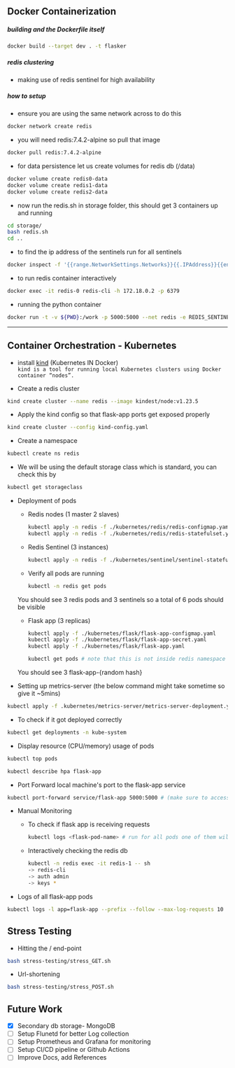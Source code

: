 ## Docker Containerization

##### building and the Dockerfile itself

```bash
docker build --target dev . -t flasker
```

##### redis clustering

- making use of redis sentinel for high availability

##### how to setup

- ensure you are using the same network across to do this 
```bash
docker network create redis
```

- you will need redis:7.4.2-alpine so pull that image
```bash
docker pull redis:7.4.2-alpine
```

- for data persistence let us create volumes for redis db (/data)
```bash
docker volume create redis0-data
docker volume create redis1-data
docker volume create redis2-data
```

- now run the redis.sh in storage folder, this should get 3 containers up and running 
```bash
cd storage/
bash redis.sh
cd ..
```

- to find the ip address of the sentinels run for all sentinels
```bash
docker inspect -f '{{range.NetworkSettings.Networks}}{{.IPAddress}}{{end}}' sentinel-0
```

- to run redis container interactively 
```bash
docker exec -it redis-0 redis-cli -h 172.18.0.2 -p 6379
```

- running the python container
```bash
docker run -t -v ${PWD}:/work -p 5000:5000 --net redis -e REDIS_SENTINELS="172.18.0.5:5000, 172.18.0.6:5000, 172.18.0.7:5000" -e REDIS_MASTER="mymaster" -e REDIS_PASSWORD="admin" -e DB_PASS="vhOEgZiXgTfd9Z43" flasker
```

---

## Container Orchestration - Kubernetes

- install [kind](https://kind.sigs.k8s.io/) (Kubernetes IN Docker) <br>
`kind is a tool for running local Kubernetes clusters using Docker container “nodes”. `

- Create a redis cluster
```bash
kind create cluster --name redis --image kindest/node:v1.23.5
```

- Apply the kind config so that flask-app ports get exposed properly
```bash
kind create cluster --config kind-config.yaml
```

- Create a namespace 
```bash
kubectl create ns redis
```

- We will be using the default storage class which is standard, you can check this by 
```bash
kubectl get storageclass
```


- Deployment of pods
    - Redis nodes (1 master 2 slaves)
        ```bash
        kubectl apply -n redis -f ./kubernetes/redis/redis-configmap.yaml
        kubectl apply -n redis -f ./kubernetes/redis/redis-statefulset.yaml
        ```
    - Redis Sentinel (3 instances)
        ```bash
        kubectl apply -n redis -f ./kubernetes/sentinel/sentinel-statefulset.yaml
        ```
    - Verify all pods are running 
        ```bash
        kubectl -n redis get pods
        ```
    You should see 3 redis pods and 3 sentinels so a total of 6 pods should be visible

    - Flask app (3 replicas)
        ```bash
        kubectl apply -f ./kubernetes/flask/flask-app-configmap.yaml
        kubectl apply -f ./kubernetes/flask/flask-app-secret.yaml
        kubectl apply -f ./kubernetes/flask/flask-app.yaml
        ```
        ```bash
        kubectl get pods # note that this is not inside redis namespace
        ```
    You should see 3 flask-app-{random hash} 

- Setting up metrics-server (the below command might take sometime so give it ~5mins)
```bash
kubectl apply -f .kubernetes/metrics-server/metrics-server-deployment.yaml
```
- To check if it got deployed correctly
```bash
kubectl get deployments -n kube-system
```
- Display resource (CPU/memory) usage of pods
```bash
kubectl top pods
```
```bash
kubectl describe hpa flask-app
```

- Port Forward local machine's port to the flask-app service 
```bash
kubectl port-forward service/flask-app 5000:5000 # (make sure to access app from http://127.0.0.1:30007/)
```

- Manual Monitoring
    - To check if flask app is receiving requests
        ```bash
        kubectl logs <flask-pod-name> # run for all pods one of them will be receiving requests
        ```
    - Interactively checking the redis db 
        ```bash
        kubectl -n redis exec -it redis-1 -- sh
        -> redis-cli
        -> auth admin
        -> keys *
        ```

- Logs of all flask-app pods
```bash
kubectl logs -l app=flask-app --prefix --follow --max-log-requests 10
```
## Stress Testing 

- Hitting the / end-point
```bash
bash stress-testing/stress_GET.sh
```
- Url-shortening
```bash
bash stress-testing/stress_POST.sh
```


## Future Work
- [x] Secondary db storage- MongoDB
- [ ] Setup Flunetd for better Log collection
- [ ] Setup Prometheus and Grafana for monitoring
- [ ] Setup CI/CD pipeline or Github Actions
- [ ] Improve Docs, add References
